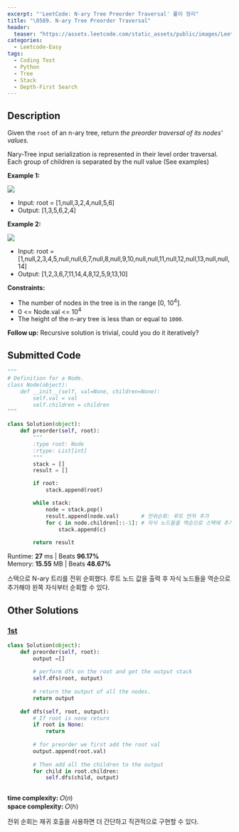 ```yaml
---
excerpt: "'LeetCode: N-ary Tree Preorder Traversal' 풀이 정리"
title: "\0589. N-ary Tree Preorder Traversal"
header:
  teaser: "https://assets.leetcode.com/static_assets/public/images/LeetCode_Sharing.png"
categories:
  - Leetcode-Easy
tags:
  - Coding Test
  - Python
  - Tree
  - Stack
  - Depth-First Search
---
```


## <i class="fa-solid fa-file-lines"></i> Description

Given the `root` of an n-ary tree, return *the preorder traversal of its nodes' values.*

Nary-Tree input serialization is represented in their level order traversal. Each group of children is separated by the null value (See examples)

**Example 1:**

![](https://assets.leetcode.com/uploads/2018/10/12/narytreeexample.png)
- Input: root = [1,null,3,2,4,null,5,6]
- Output: [1,3,5,6,2,4]

**Example 2:**

![](https://assets.leetcode.com/uploads/2019/11/08/sample_4_964.png)
- Input: root = [1,null,2,3,4,5,null,null,6,7,null,8,null,9,10,null,null,11,null,12,null,13,null,null,14]
- Output: [1,2,3,6,7,11,14,4,8,12,5,9,13,10]

**Constraints:**

- The number of nodes in the tree is in the range [0, 10<sup>4</sup>].
- 0 <= Node.val <= 10<sup>4</sup>
- The height of the n-ary tree is less than or equal to `1000`.

**Follow up:** Recursive solution is trivial, could you do it iteratively?

## <i class="fa-solid fa-cloud-arrow-up"></i> Submitted Code

```python
"""
# Definition for a Node.
class Node(object):
    def __init__(self, val=None, children=None):
        self.val = val
        self.children = children
"""

class Solution(object):
    def preorder(self, root):
        """
        :type root: Node
        :rtype: List[int]
        """
        stack = []
        result = []

        if root:
            stack.append(root)

        while stack:
            node = stack.pop()
            result.append(node.val)       # 전위순회: 루트 먼저 추가
            for c in node.children[::-1]: # 자식 노드들을 역순으로 스택에 추가
                stack.append(c)
        
        return result
```
<i class="fa-solid fa-clock"></i> Runtime: **27** ms \| Beats **96.17%**    
<i class="fa-solid fa-memory"></i> Memory: **15.55** MB \| Beats **48.67%**

스택으로 N-ary 트리를 전위 순회했다. 루트 노드 값을 출력 후 자식 노드들을 역순으로 추가해야 왼쪽 자식부터 순회할 수 있다.

## <i class="fa-solid fa-flask"></i> Other Solutions

### <a href="https://leetcode.com/problems/n-ary-tree-preorder-traversal/solutions/786364/python-iterative-recursive-explanation/" target="_blank">1st</a>

```python
class Solution(object):
    def preorder(self, root):
        output =[]
        
        # perform dfs on the root and get the output stack
        self.dfs(root, output)
        
        # return the output of all the nodes.
        return output
    
    def dfs(self, root, output):
        # If root is none return
        if root is None:
            return
        
        # for preorder we first add the root val
        output.append(root.val)
        
        # Then add all the children to the output
        for child in root.children:
            self.dfs(child, output)
       
```
<i class="fa-solid fa-clock"></i> **time complexity:** 𝑂(𝑛)    
<i class="fa-solid fa-memory"></i> **space complexity:** 𝑂(ℎ)           

전위 순회는 재귀 호출을 사용하면 더 간단하고 직관적으로 구현할 수 있다. 